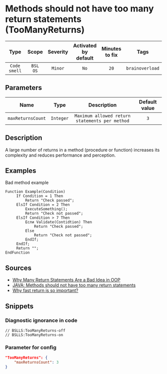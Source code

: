 # Methods should not have too many return statements (TooManyReturns)

|     Type     |        Scope        | Severity | Activated<br>by default | Minutes<br>to fix |      Tags       |
|:------------:|:-------------------:|:--------:|:-----------------------------:|:-----------------------:|:---------------:|
| `Code smell` | `BSL`<br>`OS` | `Minor`  |             `No`              |          `20`           | `brainoverload` |

## Parameters


|       Name        |   Type    |                  Description                   | Default value |
|:-----------------:|:---------:|:----------------------------------------------:|:-------------:|
| `maxReturnsCount` | `Integer` | `Maximum allowed return statements per method` |      `3`      |
<!-- Блоки выше заполняются автоматически, не трогать -->
## Description
<!-- Описание диагностики заполняется вручную. Необходимо понятным языком описать смысл и схему работу -->

A large number of returns in a method (procedure or function) increases its complexity and reduces performance and perception.

## Examples
<!-- В данном разделе приводятся примеры, на которые диагностика срабатывает, а также можно привести пример, как можно исправить ситуацию -->

Bad method example

```bsl
Function Example(Condition)
     If Condition = 1 Then
         Return "Check passed";
     ElsIf Condition = 2 Then
         ExecuteSomething();
         Return "Check not passed";
     ElsIf Condition > 7 Then
         Если Validate(Contidtion) Then
             Return "Check passed";
         Else
             Return "Check not passed";
         EndIf;
     EndIf;
     Return "";
EndFunction
```

## Sources

* [Why Many Return Statements Are a Bad Idea in OOP](https://www.yegor256.com/2015/08/18/multiple-return-statements-in-oop.html)
* [JAVA: Methods should not have too many return statements](https://rules.sonarsource.com/java/RSPEC-1142)
* [Why fast return is so important?](https://habr.com/ru/post/348074/)

## Snippets

<!-- Блоки ниже заполняются автоматически, не трогать -->
### Diagnostic ignorance in code

```bsl
// BSLLS:TooManyReturns-off
// BSLLS:TooManyReturns-on
```

### Parameter for config

```json
"TooManyReturns": {
    "maxReturnsCount": 3
}
```
